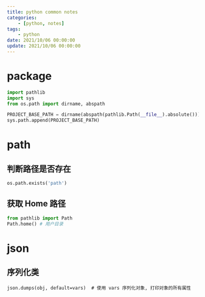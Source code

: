 ```yaml
---
title: python common notes
categories: 
	- [python, notes]
tags:
	- python
date: 2021/10/06 00:00:00
update: 2021/10/06 00:00:00
---
```


# package

```python
import pathlib
import sys
from os.path import dirname, abspath

PROJECT_BASE_PATH = dirname(abspath(pathlib.Path(__file__).absolute()))
sys.path.append(PROJECT_BASE_PATH)
```

# path

## 判断路径是否存在

```python
os.path.exists('path')
```

## 获取 Home 路径

```python
from pathlib import Path
Path.home() # 用户目录
```

# json

## 序列化类

```python3
json.dumps(obj, default=vars)  # 使用 vars 序列化对象, 打印对象的所有属性
```

